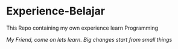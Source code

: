 # Experience-Belajar
This Repo containing my own experience learn Programming  

*My Friend, come on lets learn. Big changes start from small things*
